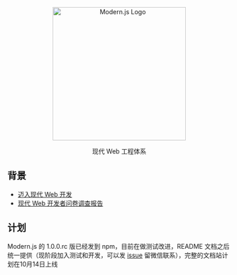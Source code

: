 <p align="center">
  <a href="https://modernjs.dev" target="blank"><img src="https://lf3-static.bytednsdoc.com/obj/eden-cn/ylaelkeh7nuhfnuhf/modernjs-cover.png" width="300" alt="Modern.js Logo" /></a>
</p>

<p align="center">现代 Web 工程体系</p>

## 背景
- [迈入现代 Web 开发](https://zhuanlan.zhihu.com/p/386607009)
- [现代 Web 开发者问卷调查报告](https://zhuanlan.zhihu.com/p/403206195)

## 计划

Modern.js 的 1.0.0.rc 版已经发到 npm，目前在做测试改进，README 文档之后统一提供（现阶段加入测试和开发，可以发 [issue](https://github.com/modern-js-dev/modern.js/issues) 留微信联系），完整的文档站计划在10月14日上线








